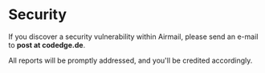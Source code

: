 # Security

If you discover a security vulnerability within Airmail, please send an e-mail to **post at codedge.de**.

All reports will be promptly addressed, and you'll be credited accordingly.
